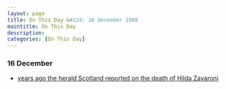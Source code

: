 ```yaml
---
layout: page
title: On This Day &#124; 16 December 1989
maintitle: On This Day
description: 
categories: [On This Day]
---
```


### 16 December 
* [<span id="age1"></span> years ago the herald Scotland reported on the death of Hilda Zavaroni](https://www.heraldscotland.com/news/11972048.lena-zavaronis-mother-found-dead/)

<!-- Script for calculating number of years ago -->
<script>
var dob = '19891216';
var year = Number(dob.substr(0, 4));
var month = Number(dob.substr(4, 2)) - 1;
var day = Number(dob.substr(6, 2));
var today = new Date();
var age1 = today.getFullYear() - year;
if (today.getMonth() < month || (today.getMonth() == month && today.getDate() < day)) {
age1--;
}
document.getElementById("age1").innerHTML=age1;
</script>

